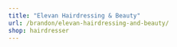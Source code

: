 ```yaml
---
title: "Elevan Hairdressing & Beauty"
url: /brandon/elevan-hairdressing-and-beauty/
shop: hairdresser
---
```

